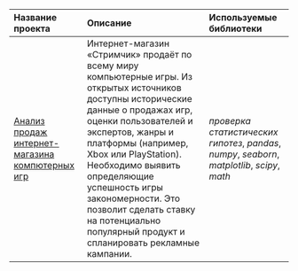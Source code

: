 | Название проекта | Описание | Используемые библиотеки | 
| :---------------------- | :---------------------- | :---------------------- |
| [Анализ продаж интернет-магазина компютерных игр](https://github.com/novad25/yandex_practikum_projects/blob/main/5.%20Сборный%20проект%20№1/5_online%20store.ipynb) | Интернет-магазин «Стримчик» продаёт по всему миру компьютерные игры. Из открытых источников доступны исторические данные о продажах игр, оценки пользователей и экспертов, жанры и платформы (например, Xbox или PlayStation). Необходимо выявить определяющие успешность игры закономерности. Это позволит сделать ставку на потенциально популярный продукт и спланировать рекламные кампании.| *проверка статистических гипотез*, *pandas*, *numpy*, *seaborn*, *matplotlib*, *scipy*, *math* |


